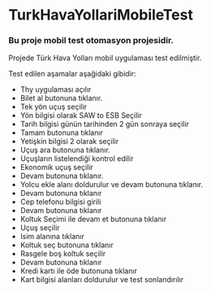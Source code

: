 # TurkHavaYollariMobileTest

### Bu proje mobil test otomasyon projesidir.
Projede Türk Hava Yolları mobil uygulaması test edilmiştir.

Test edilen aşamalar aşağidaki gibidir:

- Thy uygulaması açılır
- Bilet al butonuna tıklanır.
- Tek yön uçuş seçilir
- Yön bilgisi olarak SAW to ESB Seçilir
- Tarih bilgisi günün tarihinden 2 gün sonraya seçilir
- Tamam butonuna tıklanır
- Yetişkin bilgisi 2 olarak seçilir
- Uçuş ara butonuna tıklanır.
- Uçuşların listelendiği kontrol edilir
- Ekonomik uçuş seçilir
- Devam butonuna tıklanır.
- Yolcu ekle alanı doldurulur ve devam butonuna tıklanır.
- Devam butonuna tıklanır
- Cep telefonu bilgisi girili
- Devam butonuna tıklanır
- Koltuk Seçimi ile devam et butonuna tıklanır
- Uçuş seçilir
- Isim alanına tıklanır
- Koltuk seç butonuna tıklanır
- Rasgele boş koltuk seçilir
- Devam butonuna tıklanır
- Kredi kartı ile öde butonuna tıklanır
- Kart bilgisi alanları doldurulur ve test sonlandırılır
